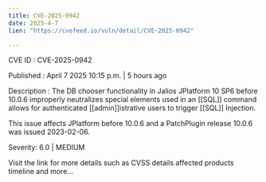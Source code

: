 ```yaml
---
title: CVE-2025-0942
date: 2025-4-7
lien: "https://cvefeed.io/vuln/detail/CVE-2025-0942"

---
```


CVE ID : CVE-2025-0942

Published :  April 7
2025
10:15 p.m. | 5 hours ago

Description : The DB chooser functionality in Jalios JPlatform 10 SP6 before 10.0.6 improperly neutralizes special elements used in an [[SQL]] command allows for authenticated [[admin]]istrative users to trigger [[SQL]] Injection.

This issue affects JPlatform before 10.0.6 and a  PatchPlugin release 10.0.6 was issued 2023-02-06.

Severity: 6.0 | MEDIUM

Visit the link for more details
such as CVSS details
affected products
timeline
and more...
